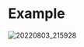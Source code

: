 # Example
![20220803_215928](https://user-images.githubusercontent.com/70370681/182634501-01271dd0-70ff-47e7-b116-c1a8dc77b304.gif)
